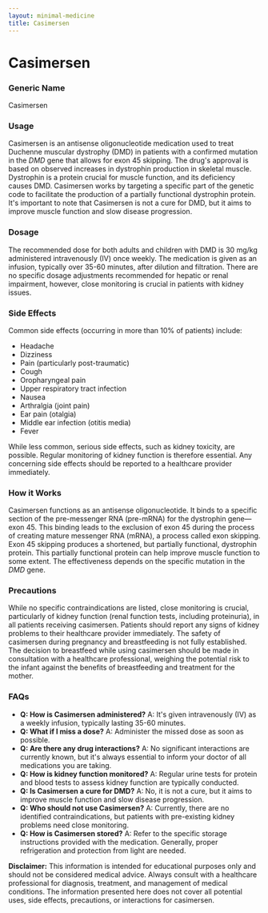 ```yaml
---
layout: minimal-medicine
title: Casimersen
---
```


# Casimersen
### Generic Name
Casimersen

### Usage
Casimersen is an antisense oligonucleotide medication used to treat Duchenne muscular dystrophy (DMD) in patients with a confirmed mutation in the *DMD* gene that allows for exon 45 skipping.  The drug's approval is based on observed increases in dystrophin production in skeletal muscle.  Dystrophin is a protein crucial for muscle function, and its deficiency causes DMD.  Casimersen works by targeting a specific part of the genetic code to facilitate the production of a partially functional dystrophin protein.  It's important to note that Casimersen is not a cure for DMD, but it aims to improve muscle function and slow disease progression.

### Dosage
The recommended dose for both adults and children with DMD is 30 mg/kg administered intravenously (IV) once weekly.  The medication is given as an infusion, typically over 35-60 minutes, after dilution and filtration.  There are no specific dosage adjustments recommended for hepatic or renal impairment, however, close monitoring is crucial in patients with kidney issues.

### Side Effects
Common side effects (occurring in more than 10% of patients) include:

*   Headache
*   Dizziness
*   Pain (particularly post-traumatic)
*   Cough
*   Oropharyngeal pain
*   Upper respiratory tract infection
*   Nausea
*   Arthralgia (joint pain)
*   Ear pain (otalgia)
*   Middle ear infection (otitis media)
*   Fever

While less common, serious side effects, such as kidney toxicity, are possible.  Regular monitoring of kidney function is therefore essential. Any concerning side effects should be reported to a healthcare provider immediately.

### How it Works
Casimersen functions as an antisense oligonucleotide.  It binds to a specific section of the pre-messenger RNA (pre-mRNA) for the dystrophin gene—exon 45. This binding leads to the exclusion of exon 45 during the process of creating mature messenger RNA (mRNA), a process called exon skipping. Exon 45 skipping produces a shortened, but partially functional, dystrophin protein.  This partially functional protein can help improve muscle function to some extent.  The effectiveness depends on the specific mutation in the *DMD* gene.


### Precautions
While no specific contraindications are listed, close monitoring is crucial, particularly of kidney function (renal function tests, including proteinuria), in all patients receiving casimersen. Patients should report any signs of kidney problems to their healthcare provider immediately.  The safety of casimersen during pregnancy and breastfeeding is not fully established.  The decision to breastfeed while using casimersen should be made in consultation with a healthcare professional, weighing the potential risk to the infant against the benefits of breastfeeding and treatment for the mother.

### FAQs

*   **Q: How is Casimersen administered?** A: It's given intravenously (IV) as a weekly infusion, typically lasting 35-60 minutes.
*   **Q: What if I miss a dose?** A: Administer the missed dose as soon as possible.
*   **Q: Are there any drug interactions?** A: No significant interactions are currently known, but it's always essential to inform your doctor of all medications you are taking.
*   **Q: How is kidney function monitored?** A: Regular urine tests for protein and blood tests to assess kidney function are typically conducted.
*   **Q: Is Casimersen a cure for DMD?** A: No, it is not a cure, but it aims to improve muscle function and slow disease progression.
*   **Q: Who should not use Casimersen?** A: Currently, there are no identified contraindications, but patients with pre-existing kidney problems need close monitoring.
*   **Q: How is Casimersen stored?** A:  Refer to the specific storage instructions provided with the medication.  Generally, proper refrigeration and protection from light are needed.



**Disclaimer:**  This information is intended for educational purposes only and should not be considered medical advice.  Always consult with a healthcare professional for diagnosis, treatment, and management of medical conditions.  The information presented here does not cover all potential uses, side effects, precautions, or interactions for casimersen.
